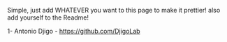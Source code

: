 Simple, just add WHATEVER you want to this page to make it prettier! also add yourself to the Readme!

  1- Antonio Djigo - https://github.com/DjigoLab
